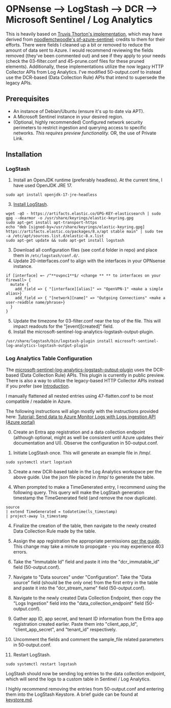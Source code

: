 # OPNsense --> LogStash --> DCR --> Microsoft Sentinel / Log Analytics
This is heavily based on [Truvis Thorton's implementation](https://github.com/Truvis/Sentinel/tree/main), which may have derived from [noodlemctwoodle's pf-azure-sentinel](https://github.com/noodlemctwoodle/pf-azure-sentinel); credits to them for their efforts. 
There were fields I cleaned up a bit or removed to reduce the amount of data sent to Azure. I would recommend reviewing the fields removed (they've been commented out) and see if they apply to your needs (check the 03-filter.conf and 45-prune.conf files for these pruned elements).
Additionally, these implementations utilize the now legacy HTTP Collector APIs from Log Analytics. I've modified 50-output.conf to instead use the DCR-based (Data Collection Rule) APIs that intend to supersede the legacy APIs.

## Prerequisites
- An instance of Debian/Ubuntu (ensure it's up to date via APT).
- A Microsoft Sentinel instance in your desired region.
- (Optional, highly recommended) Configured network security perimeters to restrict ingestion and querying access to specific networks. *This requires preview functionality.* OR, the use of Private Link.

## Installation

### LogStash
1. Install an OpenJDK runtime (preferably headless). At the current time, I have used OpenJDK JRE 17.
```
sudo apt install openjdk-17-jre-headless
```

3. [Install LogStash](https://www.elastic.co/guide/en/logstash/current/installing-logstash.html).
```
wget -qO - https://artifacts.elastic.co/GPG-KEY-elasticsearch | sudo gpg --dearmor -o /usr/share/keyrings/elastic-keyring.gpg
sudo apt-get install apt-transport-https
echo "deb [signed-by=/usr/share/keyrings/elastic-keyring.gpg] https://artifacts.elastic.co/packages/8.x/apt stable main" | sudo tee -a /etc/apt/sources.list.d/elastic-8.x.list
sudo apt-get update && sudo apt-get install logstash
```

3. Download all configuration files (see conf.d folder in repo) and place them in `/etc/logstash/conf.d/`.
4. Update 20-interfaces.conf to align with the interfaces in your OPNsense instance.
```
if [interface] =~ /^**ovpnc1**$/ <change ** ** to interfaces on your firewall> {
  mutate {
    add_field => { "[interface][alias]" => "OpenVPN-1" <make a simple alias>}
    add_field => { "[network][name]" => "Outgoing Connections" <make a user-readble name/phrase>}
  }
}
```
5. Update the timezone for 03-filter.conf near the top of the file. This will impact readouts for the "[event][created]" field.
6. Install the microsoft-sentinel-log-analytics-logstash-output-plugin.
```
/usr/share/logstash/bin/logstash-plugin install microsoft-sentinel-log-analytics-logstash-output-plugin
```

### Log Analytics Table Configuration
The [microsoft-sentinel-log-analytics-logstash-output-plugin](https://github.com/Azure/Azure-Sentinel/tree/master/DataConnectors/microsoft-sentinel-log-analytics-logstash-output-plugin) uses the DCR-based (Data Collection Rule) APIs. This plugin is currently in public preview. There is also a way to utilize the legacy-based HTTP Collector APIs instead if you prefer (see [Introduction](https://github.com/Onslivion/OPNsense-LogStash-Sentinel#Introduction).

I manually flattened all nested entries using 47-flatten.conf to be most compatible / readable in Azure. 

The following instructions will align mostly with the instructions provided here: [Tutorial: Send data to Azure Monitor Logs with Logs ingestion API (Azure portal)](https://learn.microsoft.com/en-us/azure/azure-monitor/logs/tutorial-logs-ingestion-portal#create-new-table-in-log-analytics-workspace)

0. Create an Entra app registration and a data collection endpoint (although optional, might as well be consistent until Azure updates their documentation and UI).
   Observe the configuration in 50-output.conf. 

1. Initiate LogStash once. This will generate an example file in /tmp/.
```
sudo systemctl start logstash
```

3. Create a new DCR-based table in the Log Analytics workspace per the above guide. Use the json file placed in /tmp/ to generate the table.

4. When prompted to make a TimeGenerated entry, I recommend using the following query. This query will make the LogStash generation timestamp the TimeGenerated field (and remove the now duplicate).

```kql
source
| extend TimeGenerated = todatetime(ls_timestamp)
| project-away ls_timestamp
```

4. Finalize the creation of the table, then navigate to the newly created Data Collection Rule made by the table.

5. Assign the app registration the appropriate permissions [per the guide]("https://learn.microsoft.com/en-us/azure/azure-monitor/logs/tutorial-logs-ingestion-portal#assign-permissions-to-the-dcr"). This change may take a minute to propogate - you may experience 403 errors.
  
6. Take the "Immutable Id" field and paste it into the "dcr_immutable_id" field (50-output.conf).

7. Navigate to "Data sources" under "Configuration". Take the "Data source" field (should be the only one) from the first entry in the table and paste it into the "dcr_stream_name" field (50-output.conf).

8. Navigate to the newly created Data Collection Endpoint, then copy the "Logs Ingestion" field into the "data_collection_endpoint" field (50-output.conf).

9. Gather app ID, app secret, and tenant ID information from the Entra app registration created earlier. Paste them into "client_app_Id", "client_app_secret", and "tenant_id" respectively.

10. Uncomment the fields and comment the sample_file related parameters in 50-output.conf.

11. Restart LogStash.
```
sudo systemctl restart logstash
```

LogStash should now be sending log entries to the data collection endpoint, which will send the logs to a custom table in Sentinel / Log Analytics.

I highly recommend removing the entries from 50-output.conf and entering them into the LogStash Keystore. A brief guide can be found at [keystore.md](https://github.com/Onslivion/OPNsense-LogStash-Sentinel/tree/main/keystore.md).



